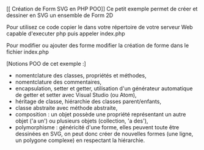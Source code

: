 [[ Création de Form SVG en PHP POO]]
Ce petit exemple permet de créer et dessiner en SVG un ensemble de Form 2D

Pour utilisez ce code copier le dans votre répertoire de votre serveur Web capable d'executer php puis appeler index.php

Pour modifier ou ajouter des forme modifier la création de forme dans le fichier index.php

[Notions POO de cet exemple :]
* nomentclature des classes, propriétés et méthodes,
* nomentclature des commentaires,
* encapsulation, setter et getter, utilisation d'un générateur automatique de getter et setter avec Visual Studio (ou Atom),
* héritage de classe, hiérarchie des classes parent/enfants,
* classe abstraite avec méthode abstraite,
* composition : un objet possède une propriété représentant un autre objet ('a un') ou plusieurs objets (collection, 'a des'),
* polymorphisme : généricité d'une forme, elles peuvent toute être dessinées en SVG, on peut donc créer de nouvelles formes (une ligne, un polygone complexe) en respectant la hiérarchie.